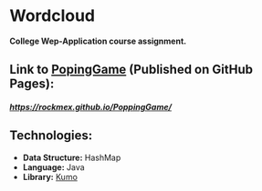 # Wordcloud

**College Wep-Application course assignment.**

## Link to [PopingGame](https://rockmex.github.io/PoppingGame/) (Published on GitHub Pages): 
##### https://rockmex.github.io/PoppingGame/


## Technologies:
- **Data Structure:**  HashMap
- **Language:** Java
- **Library:** [Kumo](https://github.com/kennycason/kumo)

    

